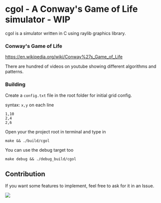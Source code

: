 # cgol - A Conway's Game of Life simulator - WIP

cgol is a simulator written in C using raylib graphics library. 

### Conway's Game of Life

https://en.wikipedia.org/wiki/Conway%27s_Game_of_Life

There are hundred of videos on youtube showing different algorithms and patterns.

### Building

Create a `config.txt` file in the root folder for initial grid config.

syntax: `x,y` on each line
```
1,10
2,4
2,6
```

Open your the project root in terminal and type in

```
make && ./build/cgol
```

You can use the debug target too

```
make debug && ./debug_build/cgol
```

## Contribution

If you want some features to implement, feel free to ask for it in an Issue. 

![](https://media.giphy.com/media/joeyN2U9mvVy99DVhU/giphy.gif)
